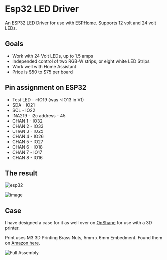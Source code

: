 # Esp32 LED Driver

An ESP32 LED Driver for use with [ESPHome](https://esphome.io/index.html).  Supports 12 volt and 24 volt LEDs.

## Goals

* Work with 24 Volt LEDs, up to 1.5 amps
* Independed control of two RGB-W strips, or eight white LED Strips
* Work well with Home Assistant
* Price is $50 to $75 per board

## Pin assignment on ESP32

* Test LED - ~IO19 (was ~IO13 in V1)
* SDA - IO21
* SCL - IO22
* INA219 - i2c address - 45
* CHAN 1 - IO32
* CHAN 2 - IO33
* CHAN 3 - IO25
* CHAN 4 - IO26
* CHAN 5 - IO27
* CHAN 6 - IO18
* CHAN 7 - IO17
* CHAN 8 - IO16

## The result

![esp32](https://user-images.githubusercontent.com/1480439/146633409-2d5fd502-1571-4638-8a4a-e97a32d3e420.PNG)

![image](https://user-images.githubusercontent.com/1480439/146633301-13de0304-ac18-4e99-a381-032be6f3ad5c.png)

## Case

I have designed a case for it as well over on [OnShape](https://cad.onshape.com/documents/408e2383d926b3595b2bb312/w/fd92e074be70698e5e0da078/e/0ab2fa066dd2b40c54c9b8b1?renderMode=0&uiState=61bd8b5acb34920ff4b042c0) for use with a 3D printer.

Print uses M3 3D Printing Brass Nuts, 5mm x 6mm Embedment.  Found them on [Amazon here](https://www.amazon.com/gp/product/B09KZSJS88/).

![Full Assembly](https://user-images.githubusercontent.com/1480439/146633107-b8e2c392-83b6-4485-a798-b17780c5717a.png)
